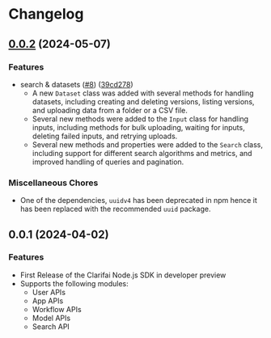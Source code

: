 # Changelog

## [0.0.2](https://github.com/Clarifai/clarifai-nodejs/compare/v0.0.1...v0.0.2) (2024-05-07)


### Features

* search & datasets ([#8](https://github.com/Clarifai/clarifai-nodejs/issues/8)) ([39cd278](https://github.com/Clarifai/clarifai-nodejs/commit/39cd278b66ab70fa3993480044d3b1057c5b6a67))
  - A new `Dataset` class was added with several methods for handling datasets, including creating and deleting versions, listing versions, and uploading data from a folder or a CSV file.
  - Several new methods were added to the `Input` class for handling inputs, including methods for bulk uploading, waiting for inputs, deleting failed inputs, and retrying uploads.
  - Several new methods and properties were added to the `Search` class, including support for different search algorithms and metrics, and improved handling of queries and pagination.

### Miscellaneous Chores

* One of the dependencies, `uuidv4` has been deprecated in npm hence it has been replaced with the recommended `uuid` package.

## 0.0.1 (2024-04-02)


### Features
- First Release of the Clarifai Node.js SDK in developer preview
- Supports the following modules:
  - User APIs
  - App APIs
  - Workflow APIs
  - Model APIs
  - Search API
